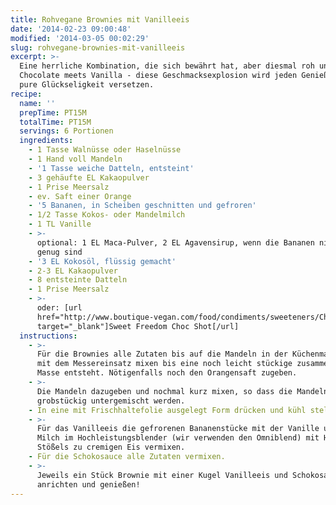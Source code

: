 ```yaml
---
title: Rohvegane Brownies mit Vanilleeis
date: '2014-02-23 09:00:48'
modified: '2014-03-05 00:02:29'
slug: rohvegane-brownies-mit-vanilleeis
excerpt: >-
  Eine herrliche Kombination, die sich bewährt hat, aber diesmal roh und vegan!
  Chocolate meets Vanilla - diese Geschmacksexplosion wird jeden Genießer in
  pure Glückseligkeit versetzen.
recipe:
  name: ''
  prepTime: PT15M
  totalTime: PT15M
  servings: 6 Portionen
  ingredients:
    - 1 Tasse Walnüsse oder Haselnüsse
    - 1 Hand voll Mandeln
    - '1 Tasse weiche Datteln, entsteint'
    - 3 gehäufte EL Kakaopulver
    - 1 Prise Meersalz
    - ev. Saft einer Orange
    - '5 Bananen, in Scheiben geschnitten und gefroren'
    - 1/2 Tasse Kokos- oder Mandelmilch
    - 1 TL Vanille
    - >-
      optional: 1 EL Maca-Pulver, 2 EL Agavensirup, wenn die Bananen nicht süß
      genug sind
    - '3 EL Kokosöl, flüssig gemacht'
    - 2-3 EL Kakaopulver
    - 8 entsteinte Datteln
    - 1 Prise Meersalz
    - >-
      oder: [url
      href="http://www.boutique-vegan.com/food/condiments/sweeteners/Choc-Shot.html?listtype=search&searchparam=sweet%20freedom"
      target="_blank"]Sweet Freedom Choc Shot[/url]
  instructions:
    - >-
      Für die Brownies alle Zutaten bis auf die Mandeln in der Küchenmaschine
      mit dem Messereinsatz mixen bis eine noch leicht stückige zusammenhaltende
      Masse entsteht. Nötigenfalls noch den Orangensaft zugeben.
    - >-
      Die Mandeln dazugeben und nochmal kurz mixen, so dass die Mandeln
      grobstückig untergemischt werden.
    - In eine mit Frischhaltefolie ausgelegt Form drücken und kühl stellen.
    - >-
      Für das Vanilleeis die gefrorenen Bananenstücke mit der Vanille und der
      Milch im Hochleistungsblender (wir verwenden den Omniblend) mit Hilfe des
      Stößels zu cremigen Eis vermixen.
    - Für die Schokosauce alle Zutaten vermixen.
    - >-
      Jeweils ein Stück Brownie mit einer Kugel Vanilleeis und Schokosauce
      anrichten und genießen!
---
```


[<!-- Image removed (no copyright): raw-brownies.jpg -->](https://www.veganblatt.com/i/raw-brownies.jpg)
